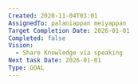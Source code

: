 ```yaml
---
Created: 2020-11-04T03:01
AssignedTo: palaniappan meiyappan
Target Completion Date: 2026-01-01
Completed: false
Vision:
  - Share Knowledge via speaking
Next task Date: 2026-01-01
Type: GOAL
---
```

